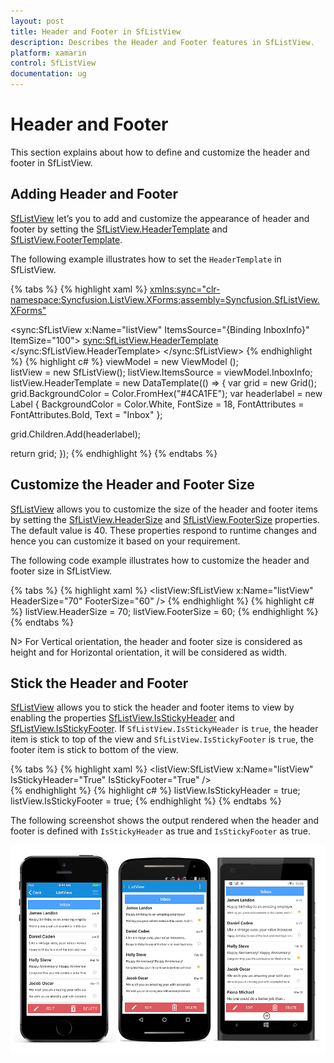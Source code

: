 ```yaml
---
layout: post
title: Header and Footer in SfListView
description: Describes the Header and Footer features in SfListView.
platform: xamarin
control: SfListView
documentation: ug
---
```


# Header and Footer

This section explains about how to define and customize the header and footer in SfListView.

## Adding Header and Footer

[SfListView](https://help.syncfusion.com/cr/cref_files/xamarin/sflistview/Syncfusion.SfListView.XForms~Syncfusion.ListView.XForms.SfListView.html) let’s you to add and customize the appearance of header and footer by setting the [SfListView.HeaderTemplate](https://help.syncfusion.com/cr/cref_files/xamarin/sflistview/Syncfusion.SfListView.XForms~Syncfusion.ListView.XForms.SfListView~HeaderTemplate.html) and [SfListView.FooterTemplate](https://help.syncfusion.com/cr/cref_files/xamarin/sflistview/Syncfusion.SfListView.XForms~Syncfusion.ListView.XForms.SfListView~FooterTemplate.html).

The following example illustrates how to set the `HeaderTemplate` in SfListView.

{% tabs %}
{% highlight xaml %}
<xmlns:sync="clr-namespace:Syncfusion.ListView.XForms;assembly=Syncfusion.SfListView.XForms">

  <sync:SfListView x:Name="listView" 
                   ItemsSource="{Binding InboxInfo}"
                   ItemSize="100">
    <sync:SfListView.HeaderTemplate>
     <DataTemplate>
        <Grid BackgroundColor="#4CA1FE" HeightRequest="45">
          <Label LineBreakMode="NoWrap"
                 Margin="10,0,0,0" Text="Inbox" FontAttributes="Bold"
                 FontSize="18" TextColor="White" HorizontalOptions="Center" VerticalOptions="Center"/>
        </Grid>
      </DataTemplate>
    </sync:SfListView.HeaderTemplate>
  </sync:SfListView>
{% endhighlight %}
{% highlight c# %}
viewModel = new ViewModel ();
listView = new SfListView();
listView.ItemsSource = viewModel.InboxInfo;
listView.HeaderTemplate = new DataTemplate(() =>
{
   var grid = new Grid();
   grid.BackgroundColor = Color.FromHex("#4CA1FE");
   var headerlabel = new Label
   {
       BackgroundColor = Color.White,
       FontSize = 18,
       FontAttributes = FontAttributes.Bold,
       Text = "Inbox"
   };

   grid.Children.Add(headerlabel);

   return grid;
});
{% endhighlight %}
{% endtabs %}

## Customize the Header and Footer Size

[SfListView](https://help.syncfusion.com/cr/cref_files/xamarin/sflistview/Syncfusion.SfListView.XForms~Syncfusion.ListView.XForms.SfListView.html) allows you to customize the size of the header and footer items by setting the [SfListView.HeaderSize](https://help.syncfusion.com/cr/cref_files/xamarin/sflistview/Syncfusion.SfListView.XForms~Syncfusion.ListView.XForms.SfListView~HeaderSize.html) and [SfListView.FooterSize](https://help.syncfusion.com/cr/cref_files/xamarin/sflistview/Syncfusion.SfListView.XForms~Syncfusion.ListView.XForms.SfListView~FooterSize.html) properties. The default value is 40. These properties respond to runtime changes and hence you can customize it based on your requirement.

The following code example illustrates how to customize the header and footer size in SfListView.

{% tabs %}
{% highlight xaml %}
<listView:SfListView x:Name="listView" HeaderSize="70" FooterSize="60" />
{% endhighlight %}
{% highlight c# %}
listView.HeaderSize = 70;
listView.FooterSize = 60;
{% endhighlight %}
{% endtabs %}

N> For Vertical orientation, the header and footer size is considered as height and for Horizontal orientation, it will be considered as width.

## Stick the Header and Footer

[SfListView](https://help.syncfusion.com/cr/cref_files/xamarin/sflistview/Syncfusion.SfListView.XForms~Syncfusion.ListView.XForms.SfListView.html) allows you to stick the header and footer items to view by enabling the properties [SfListView.IsStickyHeader](https://help.syncfusion.com/cr/cref_files/xamarin/sflistview/Syncfusion.SfListView.XForms~Syncfusion.ListView.XForms.SfListView~IsStickyHeader.html) and [SfListView.IsStickyFooter](https://help.syncfusion.com/cr/cref_files/xamarin/sflistview/Syncfusion.SfListView.XForms~Syncfusion.ListView.XForms.SfListView~IsStickyFooter.html). If `SfListView.IsStickyHeader` is `true`, the header item is stick to top of the view and `SfListView.IsStickyFooter` is `true`, the footer item is stick to bottom of the view.

{% tabs %}
{% highlight xaml %}
<listView:SfListView x:Name="listView" IsStickyHeader="True" 
                     IsStickyFooter="True" />          
{% endhighlight %}
{% highlight c# %}
listView.IsStickyHeader = true;
listView.IsStickyFooter = true;
{% endhighlight %}
{% endtabs %}

The following screenshot shows the output rendered when the header and footer is defined with `IsStickyHeader` as true and `IsStickyFooter` as true.

![](SfListView_images/SfListView-Header&Footer.png)
